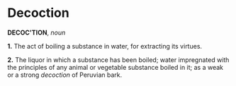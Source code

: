 # Decoction

**DECOC'TION**, _noun_

**1.** The act of boiling a substance in water, for extracting its virtues.

**2.** The liquor in which a substance has been boiled; water impregnated with the principles of any animal or vegetable substance boiled in it; as a weak or a strong _decoction_ of Peruvian bark.